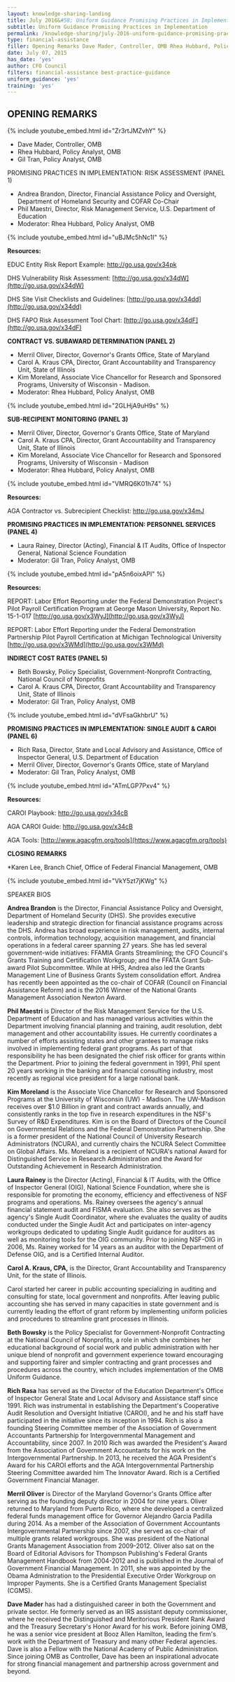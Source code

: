 ```yaml
---
layout: knowledge-sharing-landing
title: July 2016&#58; Uniform Guidance Promising Practices in Implementation
subtitle: Uniform Guidance Promising Practices in Implementation
permalink: /knowledge-sharing/july-2016-uniform-guidance-promising-practices-in-implementation/
type: financial-assistance
filler: Opening Remarks Dave Mader, Controller, OMB Rhea Hubbard, Policy Analyst, OMB Gil Tran, Policy Analyst, OMB Promising Practices in Implementation; Risk Assessment (Panel 1) Andrea Brandon, Director, Financial Assistance Policy and Oversight, Department of Homeland Security and COFAR Co-Chair Phil Maestri, Director, Risk Management Service, U.S. Department of Education Moderator; Rhea Hubbard, Policy Analyst, OMB. Continued
date: July 07, 2015
has_date: 'yes'
author: CFO Council 
filters: financial-assistance best-practice-guidance
uniform_guidance: 'yes'
training: 'yes'
---
```




## OPENING REMARKS

{% include youtube_embed.html id="Zr3rtJMZvhY" %}  



* Dave Mader, Controller, OMB
* Rhea Hubbard, Policy Analyst, OMB
* Gil Tran, Policy Analyst, OMB

PROMISING PRACTICES IN IMPLEMENTATION: RISK ASSESSMENT (PANEL 1)

* Andrea Brandon, Director, Financial Assistance Policy and Oversight, Department of Homeland Security and COFAR Co-Chair
* Phil Maestri, Director, Risk Management Service, U.S. Department of Education
* Moderator: Rhea Hubbard, Policy Analyst, OMB

{% include youtube_embed.html id="uBJMc5hNc1I" %}  

**Resources:**

EDUC Entity Risk Report Example: <a href="{{site.baseurl}}/wp-content/uploads/2016/06/Panel1_EDUC-Entity-Risk-Report-Example.pdf">http://go.usa.gov/x34pk</a>

DHS Vulnerability Risk Assessment: [http://go.usa.gov/x34dW](http://go.usa.gov/x34dW)

DHS Site Visit Checklists and Guidelines: [http://go.usa.gov/x34dd](http://go.usa.gov/x34dd)

DHS FAPO Risk Assessment Tool Chart: [http://go.usa.gov/x34dF](http://go.usa.gov/x34dF)

**CONTRACT VS. SUBAWARD DETERMINATION (PANEL 2)**

* Merril Oliver, Director, Governor's Grants Office, State of Maryland
* Carol A. Kraus CPA, Director, Grant Accountability and Transparency Unit, State of Illinois
* Kim Moreland, Associate Vice Chancellor for Research and Sponsored Programs, University of Wisconsin - Madison.
* Moderator: Rhea Hubbard, Policy Analyst, OMB

{% include youtube_embed.html id="2GLHjA9uH9s" %} 

**SUB-RECIPIENT MONITORING (PANEL 3)**
* Merril Oliver, Director, Governor's Grants Office, State of Maryland
* Carol A. Kraus CPA, Director, Grant Accountability and Transparency Unit, State of Illinois
* Kim Moreland, Associate Vice Chancellor for Research and Sponsored Programs, University of Wisconsin - Madison
* Moderator: Rhea Hubbard, Policy Analyst, OMB

{% include youtube_embed.html id="VMRQ6K01h74" %} 

**Resources:**

AGA Contractor vs. Subrecipient Checklist: <a href="/wp-content/uploads/2016/06/Panel3_AGA-contractor-v-subrecipient_checklist100315.pdf">http://go.usa.gov/x34mJ</a>

**PROMISING PRACTICES IN IMPLEMENTATION: PERSONNEL SERVICES (PANEL 4)**
* Laura Rainey, Director (Acting), Financial & IT Audits, Office of Inspector General, National Science Foundation
* Moderator: Gil Tran, Policy Analyst, OMB

{% include youtube_embed.html id="pA5n6oixAPI" %} 

**Resources:**

REPORT: Labor Effort Reporting under the Federal Demonstration Project's Pilot Payroll
Certification Program at George Mason University, Report No. 15-1-017 [http://go.usa.gov/x3WyJ](http://go.usa.gov/x3WyJ)

REPORT: Labor Effort Reporting under the Federal Demonstration Partnership Pilot
Payroll Certification at Michigan Technological University [http://go.usa.gov/x3WMd](http://go.usa.gov/x3WMd)

**INDIRECT COST RATES (PANEL 5)**
 
* Beth Bowsky, Policy Specialist, Government-Nonprofit Contracting, National Council of Nonprofits
* Carol A. Kraus CPA, Director, Grant Accountability and Transparency Unit, State of Illinois
* Moderator: Gil Tran, Policy Analyst, OMB

{% include youtube_embed.html id="dVFsaGkhbrU" %} 

**PROMISING PRACTICES IN IMPLEMENTATION: SINGLE AUDIT & CAROI (PANEL 6)**

* Rich Rasa, Director, State and Local Advisory and Assistance, Office of Inspector General, U.S. Department of Education
* Merril Oliver, Director, Governor's Grants Office, state of Maryland
* Moderator: Gil Tran, Policy Analyst, OMB

{% include youtube_embed.html id="ATmLGP7Pxv4" %} 

**Resources:**

CAROI Playbook: <a href="/wp-content/uploads/2016/06/Panel6_CAR_OI_Playbook.pdf">http://go.usa.gov/x34cB</a> 

AGA CAROI Guide: <a href="/wp-content/uploads/2016/06/Panel6_AGA-CAROI-Guide-05-2010.pdf">http://go.usa.gov/x34cB</a>

AGA Tools: [http://www.agacgfm.org/tools](https://www.agacgfm.org/tools)

**CLOSING REMARKS**

*Karen Lee, Branch Chief, Office of Federal Financial Management, OMB

{% include youtube_embed.html id="VkY5zt7jKWg" %} 

SPEAKER BIOS

**Andrea Brandon** is the Director, Financial Assistance Policy and Oversight, Department of Homeland Security (DHS).  She provides executive leadership and strategic direction for financial assistance programs across the DHS.  Andrea has broad experience in risk management, audits, internal controls, information technology, acquisition management, and financial operations in a federal career spanning 27 years. She has led several government-wide initiatives: FFAMIA Grants Streamlining; the CFO Council's Grants Training and Certification Workgroup; and the FFATA Grant Sub-award Pilot Subcommittee.  While at HHS, Andrea also led the Grants Management Line of Business Grants System consolidation effort. Andrea has recently been appointed as the co-chair of COFAR (Council on Financial Assistance Reform) and is the 2016 Winner of the National Grants Management Association Newton Award.

 

**Phil Maestri** is Director of the Risk Management Service for the U.S. Department of Education and has managed various activities within the Department involving financial planning and training, audit resolution, debt management and other accountability issues.  He currently coordinates a number of efforts assisting states and other grantees to manage risks involved in implementing federal grant programs. As part of that responsibility he has been designated the chief risk officer for grants within the Department.  Prior to joining the federal government in 1991, Phil spent 20 years working in the banking and financial consulting industry, most recently as regional vice president for a large national bank.

 

**Kim Moreland** is the Associate Vice Chancellor for Research and Sponsored Programs at the University of Wisconsin (UW) - Madison.  The UW-Madison receives over $1.0 Billion in grant and contract awards annually, and consistently ranks in the top five in research expenditures in the NSF's Survey of R&D Expenditures. Kim is on the Board of Directors of the Council on Governmental Relations and the Federal Demonstration Partnership.  She is a former president of the National Council of University Research Administrators (NCURA), and currently chairs the NCURA Select Committee on Global Affairs. Ms. Moreland is a recipient of NCURA's national Award for Distinguished Service in Research Administration and the Award for Outstanding Achievement in Research Administration.

 

**Laura Rainey** is the Director (Acting), Financial & IT Audits, with the Office of Inspector General (OIG), National Science Foundation, where she is responsible for promoting the economy, efficiency and effectiveness of NSF programs and operations. Ms. Rainey oversees the agency's annual financial statement audit and FISMA evaluation.  She also serves as the agency's Single Audit Coordinator, where she evaluates the quality of audits conducted under the Single Audit Act and participates on inter-agency workgroups dedicated to updating Single Audit guidance for auditors as well as monitoring tools for the OIG community.  Prior to joining NSF-OIG in 2006, Ms. Rainey worked for 14 years as an auditor with the Department of Defense OIG, and is a Certified Internal Auditor.

 

**Carol A. Kraus, CPA,** is the Director, Grant Accountability and Transparency Unit, for the state of Illinois.

Carol started her career in public accounting specializing in auditing and consulting for state, local government and nonprofits.  After leaving public accounting she has served in many capacities in state government and is currently leading the effort of grant reform by implementing uniform policies and procedures to streamline grant processes in Illinois.

 

**Beth Bowsky** is the Policy Specialist for Government-Nonprofit Contracting at the National Council of Nonprofits, a role in which she combines her educational background of social work and public administration with her unique blend of nonprofit and government experience toward encouraging and supporting fairer and simpler contracting and grant processes and procedures across the country, which includes implementation of the OMB Uniform Guidance.

 

**Rich Rasa** has served as the Director of the Education Department's Office of Inspector General State and Local Advisory and Assistance staff since 1991. Rich was instrumental in establishing the Department's Cooperative Audit Resolution and Oversight Initiative (CAROI), and he and his staff have participated in the initiative since its inception in 1994.  Rich is also a founding Steering Committee member of the Association of Government Accountants Partnership for Intergovernmental Management and Accountability, since 2007.  In 2010 Rich was awarded the President's Award from the Association of Government Accountants for his work on the Intergovernmental Partnership.  In 2013, he received the AGA President's Award for his CAROI efforts and the AGA Intergovernmental Partnership Steering Committee awarded him The Innovator Award.  Rich is a Certified Government Financial Manager.

 

**Merril Oliver** is Director of the Maryland Governor's Grants Office after serving as the founding deputy director in 2004 for nine years.  Oliver returned to Maryland from Puerto Rico, where she developed a centralized federal funds management office for Governor Alejandro Garcia Padilla during 2014. As a member of the Association of Government Accountants Intergovernmental Partnership since 2007, she served as co-chair of multiple grants related workgroups.  She was president of the National Grants Management Association from 2009-2012. Oliver also sat on the Board of Editorial Advisors for Thompson Publishing's Federal Grants Management Handbook from 2004-2012 and is published in the Journal of Government Financial Management.  In 2011, she was appointed by the Obama Administration to the Presidential Executive Order Workgroup on Improper Payments. She is a Certified Grants Management Specialist (CGMS).

 

**Dave Mader** has had a distinguished career in both the Government and private sector.  He formerly served as an IRS assistant deputy commissioner, where he received the Distinguished and Meritorious President Rank Award and the Treasury Secretary's Honor Award for his work.  Before joining OMB, he was a senior vice president at Booz Allen Hamilton, leading the firm's work with the Department of Treasury and many other Federal agencies.  Dave is also a Fellow with the National Academy of Public Administration.  Since joining OMB as Controller, Dave has been an inspirational advocate for strong financial management and partnership across government and beyond.

